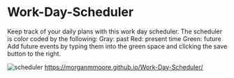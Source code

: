 # Work-Day-Scheduler

Keep track of your daily plans with this work day scheduler. The scheduler is color coded by the following:
  Gray: past
  Red: present time
  Green: future
Add future events by typing them into the green space and clicking the save button to the right.

![scheduler](https://user-images.githubusercontent.com/85320200/131170809-2f7d91e3-a087-4c49-8cdb-74e0cd777289.JPG)
https://morganmmoore.github.io/Work-Day-Scheduler/
